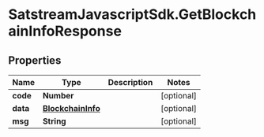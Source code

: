 # SatstreamJavascriptSdk.GetBlockchainInfoResponse

## Properties
Name | Type | Description | Notes
------------ | ------------- | ------------- | -------------
**code** | **Number** |  | [optional] 
**data** | [**BlockchainInfo**](BlockchainInfo.md) |  | [optional] 
**msg** | **String** |  | [optional] 
